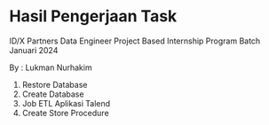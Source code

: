 # Hasil Pengerjaan Task
ID/X Partners Data Engineer Project Based Internship Program
Batch Januari 2024

By : Lukman Nurhakim

1. Restore Database
2. Create Database
3. Job ETL Aplikasi Talend
4. Create Store Procedure
